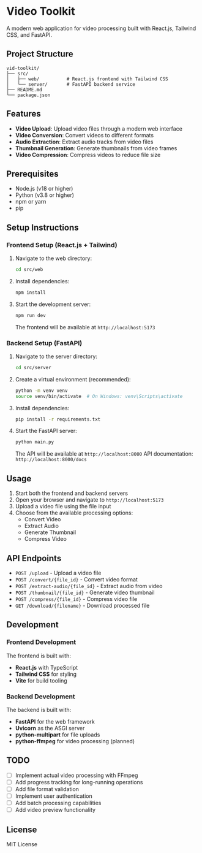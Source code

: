 # Video Toolkit

A modern web application for video processing built with React.js, Tailwind CSS, and FastAPI.

## Project Structure

```
vid-toolkit/
├── src/
│   ├── web/          # React.js frontend with Tailwind CSS
│   └── server/       # FastAPI backend service
├── README.md
└── package.json
```

## Features

- **Video Upload**: Upload video files through a modern web interface
- **Video Conversion**: Convert videos to different formats
- **Audio Extraction**: Extract audio tracks from video files
- **Thumbnail Generation**: Generate thumbnails from video frames
- **Video Compression**: Compress videos to reduce file size

## Prerequisites

- Node.js (v18 or higher)
- Python (v3.8 or higher)
- npm or yarn
- pip

## Setup Instructions

### Frontend Setup (React.js + Tailwind)

1. Navigate to the web directory:
   ```bash
   cd src/web
   ```

2. Install dependencies:
   ```bash
   npm install
   ```

3. Start the development server:
   ```bash
   npm run dev
   ```

   The frontend will be available at `http://localhost:5173`

### Backend Setup (FastAPI)

1. Navigate to the server directory:
   ```bash
   cd src/server
   ```

2. Create a virtual environment (recommended):
   ```bash
   python -m venv venv
   source venv/bin/activate  # On Windows: venv\Scripts\activate
   ```

3. Install dependencies:
   ```bash
   pip install -r requirements.txt
   ```

4. Start the FastAPI server:
   ```bash
   python main.py
   ```

   The API will be available at `http://localhost:8000`
   API documentation: `http://localhost:8000/docs`

## Usage

1. Start both the frontend and backend servers
2. Open your browser and navigate to `http://localhost:5173`
3. Upload a video file using the file input
4. Choose from the available processing options:
   - Convert Video
   - Extract Audio
   - Generate Thumbnail
   - Compress Video

## API Endpoints

- `POST /upload` - Upload a video file
- `POST /convert/{file_id}` - Convert video format
- `POST /extract-audio/{file_id}` - Extract audio from video
- `POST /thumbnail/{file_id}` - Generate video thumbnail
- `POST /compress/{file_id}` - Compress video file
- `GET /download/{filename}` - Download processed file

## Development

### Frontend Development

The frontend is built with:
- **React.js** with TypeScript
- **Tailwind CSS** for styling
- **Vite** for build tooling

### Backend Development

The backend is built with:
- **FastAPI** for the web framework
- **Uvicorn** as the ASGI server
- **python-multipart** for file uploads
- **python-ffmpeg** for video processing (planned)

## TODO

- [ ] Implement actual video processing with FFmpeg
- [ ] Add progress tracking for long-running operations
- [ ] Add file format validation
- [ ] Implement user authentication
- [ ] Add batch processing capabilities
- [ ] Add video preview functionality

## License

MIT License